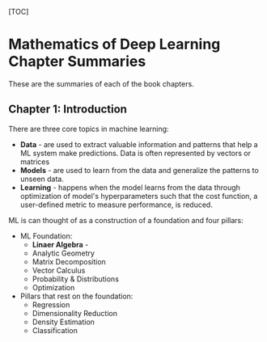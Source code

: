 [TOC]



# Mathematics of Deep Learning Chapter Summaries

These are the summaries of each of the book chapters. 

## Chapter 1: Introduction

There are three core topics in machine learning: 

*   **Data** - are used to extract valuable information and patterns that help a ML system make predictions. Data is often represented by vectors or matrices
*   **Models** - are used to learn from the data and generalize the patterns to unseen data. 
*   **Learning** - happens when the model learns from the data through optimization of model's hyperparameters such that the cost function, a user-defined metric to measure performance, is reduced. 

ML is can thought of as a construction of a foundation and four pillars:

*   ML Foundation:
    *   **Linaer Algebra** - 
    *   Analytic Geometry
    *   Matrix Decomposition
    *   Vector Calculus
    *   Probability & Distributions
    *   Optimization
*   Pillars that rest on the foundation:
    *   Regression
    *   Dimensionality Reduction
    *   Density Estimation
    *   Classification

